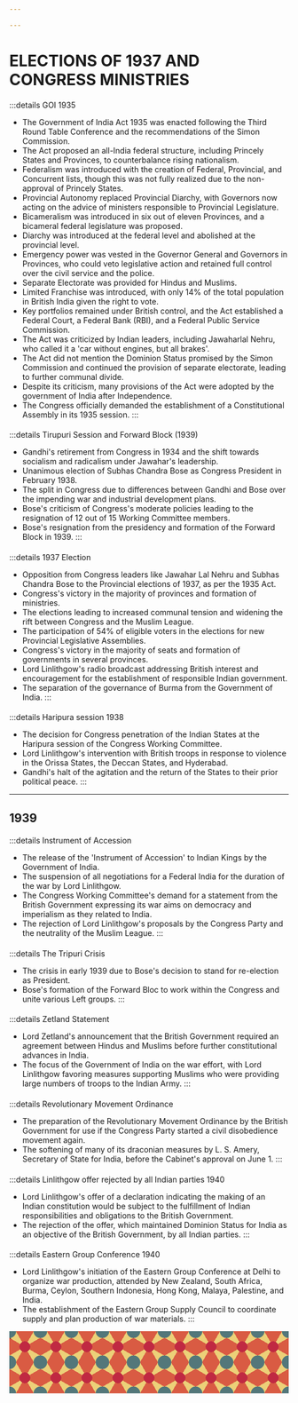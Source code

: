 ```yaml
--- 

--- 
```


# ELECTIONS OF 1937 AND CONGRESS MINISTRIES

<div  font-serif   text-base     font-medium hyphens-none leading-normal     tracking-wider subpixel-antialiased>


####  

:::details GOI 1935
- The Government of India Act 1935 was enacted following the Third Round Table Conference and the recommendations of the Simon Commission.
- The Act proposed an all-India federal structure, including Princely States and Provinces, to counterbalance rising nationalism.
- Federalism was introduced with the creation of Federal, Provincial, and Concurrent lists, though this was not fully realized due to the non-approval of Princely States.
- Provincial Autonomy replaced Provincial Diarchy, with Governors now acting on the advice of ministers responsible to Provincial Legislature.
- Bicameralism was introduced in six out of eleven Provinces, and a bicameral federal legislature was proposed.
- Diarchy was introduced at the federal level and abolished at the provincial level.
- Emergency power was vested in the Governor General and Governors in Provinces, who could veto legislative action and retained full control over the civil service and the police.
- Separate Electorate was provided for Hindus and Muslims.
- Limited Franchise was introduced, with only 14% of the total population in British India given the right to vote.
- Key portfolios remained under British control, and the Act established a Federal Court, a Federal Bank (RBI), and a Federal Public Service Commission.
- The Act was criticized by Indian leaders, including Jawaharlal Nehru, who called it a 'car without engines, but all brakes'.
- The Act did not mention the Dominion Status promised by the Simon Commission and continued the provision of separate electorate, leading to further communal divide.
- Despite its criticism, many provisions of the Act were adopted by the government of India after Independence.
- The Congress officially demanded the establishment of a Constitutional Assembly in its 1935 session.
:::






#### 

:::details Tirupuri Session and Forward Block (1939)

- Gandhi's retirement from Congress in 1934 and the shift towards socialism and radicalism under Jawahar's leadership.
- Unanimous election of Subhas Chandra Bose as Congress President in February 1938.
- The split in Congress due to differences between Gandhi and Bose over the impending war and industrial development plans.
- Bose's criticism of Congress's moderate policies leading to the resignation of 12 out of 15 Working Committee members.
- Bose's resignation from the presidency and formation of the Forward Block in 1939.
:::


#### 

:::details 1937 Election
- Opposition from Congress leaders like Jawahar Lal Nehru and Subhas Chandra Bose to the Provincial elections of 1937, as per the 1935 Act.
- Congress's victory in the majority of provinces and formation of ministries.
- The elections leading to increased communal tension and widening the rift between Congress and the Muslim League.
- The participation of 54% of eligible voters in the elections for new Provincial Legislative Assemblies.
- Congress's victory in the majority of seats and formation of governments in several provinces.
- Lord Linlithgow's radio broadcast addressing British interest and encouragement for the establishment of responsible Indian government.
- The separation of the governance of Burma from the Government of India.
:::

#### 

:::details Haripura session 1938

- The decision for Congress penetration of the Indian States at the Haripura session of the Congress Working Committee.
- Lord Linlithgow's intervention with British troops in response to violence in the Orissa States, the Deccan States, and Hyderabad.
- Gandhi's halt of the agitation and the return of the States to their prior political peace.
:::

--- 

## 1939

#### 

:::details Instrument of Accession
- The release of the 'Instrument of Accession' to Indian Kings by the Government of India.
- The suspension of all negotiations for a Federal India for the duration of the war by Lord Linlithgow.
- The Congress Working Committee's demand for a statement from the British Government expressing its war aims on democracy and imperialism as they related to India.
- The rejection of Lord Linlithgow's proposals by the Congress Party and the neutrality of the Muslim League.
:::

####  

:::details The Tripuri Crisis

- The crisis in early 1939 due to Bose's decision to stand for re-election as President.
- Bose's formation of the Forward Bloc to work within the Congress and unite various Left groups.
:::




#### 

:::details Zetland Statement 

- Lord Zetland's announcement that the British Government required an agreement between Hindus and Muslims before further constitutional advances in India.
- The focus of the Government of India on the war effort, with Lord Linlithgow favoring measures supporting Muslims who were providing large numbers of troops to the Indian Army.
:::

#### 

:::details Revolutionary Movement Ordinance
- The preparation of the Revolutionary Movement Ordinance by the British Government for use if the Congress Party started a civil disobedience movement again.
- The softening of many of its draconian measures by L. S. Amery, Secretary of State for India, before the Cabinet's approval on June 1.
:::

#### 
:::details Linlithgow offer rejected by all Indian parties 1940

- Lord Linlithgow's offer of a declaration indicating the making of an Indian constitution would be subject to the fulfillment of Indian responsibilities and obligations to the British Government.
- The rejection of the offer, which maintained Dominion Status for India as an objective of the British Government, by all Indian parties.
:::

#### 
 
:::details Eastern Group Conference 1940

- Lord Linlithgow's initiation of the Eastern Group Conference at Delhi to organize war production, attended by New Zealand, South Africa, Burma, Ceylon, Southern Indonesia, Hong Kong, Malaya, Palestine, and India.
- The establishment of the Eastern Group Supply Council to coordinate supply and plan production of war materials.
:::

</div>

<div class= bg>. </div>


<style scoped>
.bg {
  --s: 4em;
  background:
    radial-gradient(#C02942 24%,#0000 25%),
    radial-gradient(#53777A 30%,#0000 32%) calc(var(--s)/2) calc(var(--s)/2),
    repeating-conic-gradient(from 30deg,#ECD078 0 30deg,#D95B43 0 90deg);
  background-size: var(--s) var(--s) ; 
  width:100%;
  height: 8em;
}
</style>